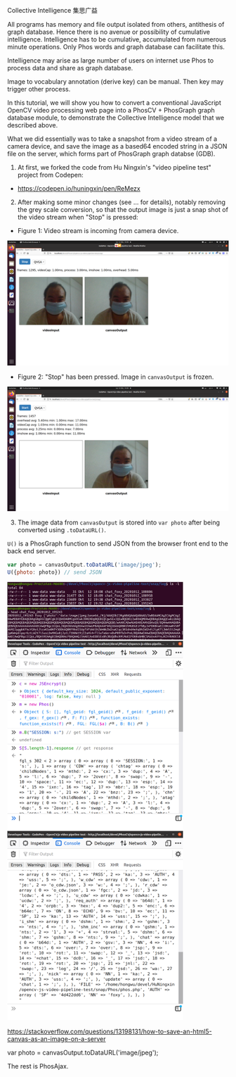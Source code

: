 Collective Intelligence 集思广益

All programs has memory and file output isolated from others, antithesis of graph database. Hence there is no avenue or possibility of cumulative intelligence. Intelligence has to be cumulative, accumulated from numerous minute operations. Only Phos words and graph database can facilitate this.


Intelligence may arise as large number of users on internet use Phos to process data and share as graph database.

Image to vocabulary annotation (derive key) can be manual. Then key may trigger other process.

In this tutorial, we will show you how to convert a conventional JavaScript OpenCV video processing web page into a PhosCV + PhosGraph graph database module, to demonstrate the Collective Intelligence model that we described above.

What we did essentially was to take a snapshot from a video stream of a camera device, and save the image as a based64 encoded string in a JSON file on the server, which forms part of PhosGraph graph databse (GDB).

1) At first, we forked the code from Hu Ningxin's "video pipeline test" project from Codepen:

- https://codepen.io/huningxin/pen/ReMezx

2) After making some minor changes (see ... for details), notably removing the grey scale conversion, so that the output image is just a snap shot of the video stream when "Stop" is pressed:

- Figure 1: Video stream is incoming from camera device.
<img src="https://github.com/udexon/GEISHA/blob/main/img/PhosCV_Start.png" width=600>

- Figure 2: "Stop" has been pressed. Image in `canvasOutput` is frozen.
<img src="https://github.com/udexon/GEISHA/blob/main/img/PhosCV_Snap.png" width=600>

3) The image data from `canvasOutput` is stored into `var photo` after being converted using `.toDataURL()`.

`U()` is a PhosGraph function to send JSON from the browser front end to the back end server.

```js
var photo = canvasOutput.toDataURL('image/jpeg');   
U({photo: photo}) // send JSON
```

<img src="https://github.com/udexon/GEISHA/blob/main/img/log_files.png" width=400>

<img src="https://github.com/udexon/GEISHA/blob/main/img/image_json.png" width=400>


<img src="https://github.com/udexon/GEISHA/blob/main/img/PhosCV_ajax_auth.png" width=400>

<img src="https://github.com/udexon/GEISHA/blob/main/img/PhosCV_nick.png" width=400>

https://stackoverflow.com/questions/13198131/how-to-save-an-html5-canvas-as-an-image-on-a-server

var photo = canvasOutput.toDataURL('image/jpeg');   

The rest is PhosAjax.
